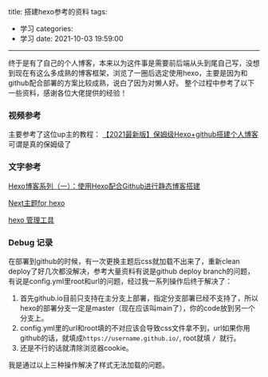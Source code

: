 title: 搭建hexo参考的资料
tags:
  - 学习
categories:
  - 学习
date: 2021-10-03 19:59:00
---
终于是有了自己的个人博客，本来以为这件事是需要前后端从头到尾自己写，没想到现在有这么多成熟的博客框架，浏览了一圈后选定使用hexo，主要是因为和github配合部署的方案比较成熟，说白了因为对懒人好。
整个过程中参考了以下一些资料，感谢各位大佬提供的经验！


### 视频参考

主要参考了这位up主的教程： [【2021最新版】保姆级Hexo+github搭建个人博客](https://www.bilibili.com/video/BV1mU4y1j72n?p=1) 可谓是真的保姆级了


### 文字参考

[Hexo博客系列（一）：使用Hexo配合Github进行静态博客搭建](https://yehansharp.github.io/2019/12/28/Hexo%E5%8D%9A%E5%AE%A2%E7%B3%BB%E5%88%97%EF%BC%88%E4%B8%80%EF%BC%89%EF%BC%9A%E4%BD%BF%E7%94%A8Hexo%E9%85%8D%E5%90%88Github%E8%BF%9B%E8%A1%8C%E9%9D%99%E6%80%81%E5%8D%9A%E5%AE%A2%E6%90%AD%E5%BB%BA)

[Next主题for hexo](https://github.com/theme-next/hexo-theme-next)

[hexo 管理工具](https://github.com/jaredly/hexo-admin)

### Debug 记录
在部署到github的时候，有一次更换主题后css就加载不出来了，重新clean deploy了好几次都没解决，参考大量资料有说是github deploy branch的问题，有说是config.yml里root和url的问题，经过我一系列操作后终于解决了：

1. 首先github.io目前只支持在主分支上部署，指定分支部署已经不支持了，所以hexo的部署分支一定是master（现在应该叫main了），你的code放到另一个分支上。
2. config.yml里的url和root填的不对应该会导致css文件拿不到，url如果你用github的话，就填成`https://username.github.io/`, root就填 `/ `就行。
3. 还是不行的话就清除浏览器cookie。

我是通过以上三种操作解决了样式无法加载的问题。